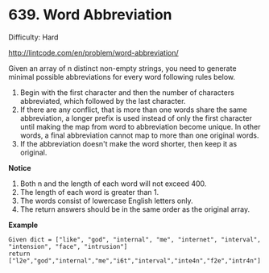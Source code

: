 # 639. Word Abbreviation

Difficulty: Hard

http://lintcode.com/en/problem/word-abbreviation/

Given an array of n distinct non-empty strings, you need to generate minimal possible abbreviations for every word following rules below.

1. Begin with the first character and then the number of characters abbreviated, which followed by the last character.
2. If there are any conflict, that is more than one words share the same abbreviation, a longer prefix is used instead of only the first character until making the map from word to abbreviation become unique. In other words, a final abbreviation cannot map to more than one original words.
3. If the abbreviation doesn't make the word shorter, then keep it as original.

**Notice**  

1. Both n and the length of each word will not exceed 400.
2. The length of each word is greater than 1.
3. The words consist of lowercase English letters only.
4. The return answers should be in the same order as the original array.

**Example**  
```
Given dict = ["like", "god", "internal", "me", "internet", "interval", "intension", "face", "intrusion"]
return ["l2e","god","internal","me","i6t","interval","inte4n","f2e","intr4n"]
```
